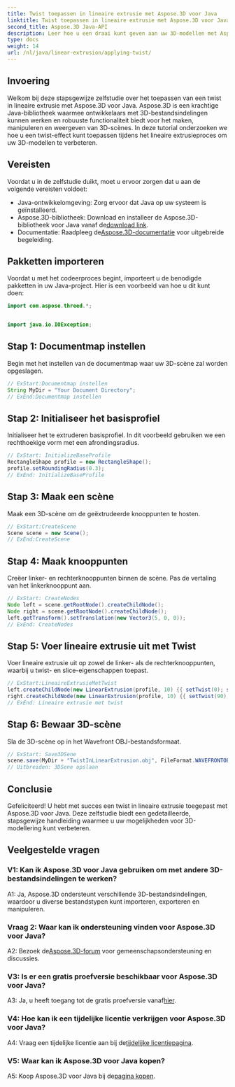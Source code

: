 ```yaml
---
title: Twist toepassen in lineaire extrusie met Aspose.3D voor Java
linktitle: Twist toepassen in lineaire extrusie met Aspose.3D voor Java
second_title: Aspose.3D Java-API
description: Leer hoe u een draai kunt geven aan uw 3D-modellen met Aspose.3D voor Java. Volg onze stapsgewijze handleiding voor verbeterde lineaire extrusie-effecten.
type: docs
weight: 14
url: /nl/java/linear-extrusion/applying-twist/
---
```

## Invoering

Welkom bij deze stapsgewijze zelfstudie over het toepassen van een twist in lineaire extrusie met Aspose.3D voor Java. Aspose.3D is een krachtige Java-bibliotheek waarmee ontwikkelaars met 3D-bestandsindelingen kunnen werken en robuuste functionaliteit biedt voor het maken, manipuleren en weergeven van 3D-scènes. In deze tutorial onderzoeken we hoe u een twist-effect kunt toepassen tijdens het lineaire extrusieproces om uw 3D-modellen te verbeteren.

## Vereisten

Voordat u in de zelfstudie duikt, moet u ervoor zorgen dat u aan de volgende vereisten voldoet:

- Java-ontwikkelomgeving: Zorg ervoor dat Java op uw systeem is geïnstalleerd.
-  Aspose.3D-bibliotheek: Download en installeer de Aspose.3D-bibliotheek voor Java vanaf de[download link](https://releases.aspose.com/3d/java/).
-  Documentatie: Raadpleeg de[Aspose.3D-documentatie](https://reference.aspose.com/3d/java/) voor uitgebreide begeleiding.

## Pakketten importeren

Voordat u met het codeerproces begint, importeert u de benodigde pakketten in uw Java-project. Hier is een voorbeeld van hoe u dit kunt doen:

```java
import com.aspose.threed.*;


import java.io.IOException;
```

## Stap 1: Documentmap instellen

Begin met het instellen van de documentmap waar uw 3D-scène zal worden opgeslagen.

```java
// ExStart:Documentmap instellen
String MyDir = "Your Document Directory";
// ExEnd:Documentmap instellen
```

## Stap 2: Initialiseer het basisprofiel

Initialiseer het te extruderen basisprofiel. In dit voorbeeld gebruiken we een rechthoekige vorm met een afrondingsradius.

```java
// ExStart: InitializeBaseProfile
RectangleShape profile = new RectangleShape();
profile.setRoundingRadius(0.3);
// ExEnd: InitializeBaseProfile
```

## Stap 3: Maak een scène

Maak een 3D-scène om de geëxtrudeerde knooppunten te hosten.

```java
// ExStart:CreateScene
Scene scene = new Scene();
// ExEnd:CreateScene
```

## Stap 4: Maak knooppunten

Creëer linker- en rechterknooppunten binnen de scène. Pas de vertaling van het linkerknooppunt aan.

```java
// ExStart: CreateNodes
Node left = scene.getRootNode().createChildNode();
Node right = scene.getRootNode().createChildNode();
left.getTransform().setTranslation(new Vector3(5, 0, 0));
// ExEnd: CreateNodes
```

## Stap 5: Voer lineaire extrusie uit met Twist

Voer lineaire extrusie uit op zowel de linker- als de rechterknooppunten, waarbij u twist- en slice-eigenschappen toepast.

```java
// ExStart:LineaireExtrusieMetTwist
left.createChildNode(new LinearExtrusion(profile, 10) {{ setTwist(0); setSlices(100); }});
right.createChildNode(new LinearExtrusion(profile, 10) {{ setTwist(90); setSlices(100); }});
// ExEnd: Lineaire extrusie met twist
```

## Stap 6: Bewaar 3D-scène

Sla de 3D-scène op in het Wavefront OBJ-bestandsformaat.

```java
// ExStart: Save3DSene
scene.save(MyDir + "TwistInLinearExtrusion.obj", FileFormat.WAVEFRONTOBJ);
// Uitbreiden: 3DSene opslaan
```

## Conclusie

Gefeliciteerd! U hebt met succes een twist in lineaire extrusie toegepast met Aspose.3D voor Java. Deze zelfstudie biedt een gedetailleerde, stapsgewijze handleiding waarmee u uw mogelijkheden voor 3D-modellering kunt verbeteren.

## Veelgestelde vragen

### V1: Kan ik Aspose.3D voor Java gebruiken om met andere 3D-bestandsindelingen te werken?

A1: Ja, Aspose.3D ondersteunt verschillende 3D-bestandsindelingen, waardoor u diverse bestandstypen kunt importeren, exporteren en manipuleren.

### Vraag 2: Waar kan ik ondersteuning vinden voor Aspose.3D voor Java?

 A2: Bezoek de[Aspose.3D-forum](https://forum.aspose.com/c/3d/18) voor gemeenschapsondersteuning en discussies.

### V3: Is er een gratis proefversie beschikbaar voor Aspose.3D voor Java?

 A3: Ja, u heeft toegang tot de gratis proefversie vanaf[hier](https://releases.aspose.com/).

### V4: Hoe kan ik een tijdelijke licentie verkrijgen voor Aspose.3D voor Java?

 A4: Vraag een tijdelijke licentie aan bij de[tijdelijke licentiepagina](https://purchase.aspose.com/temporary-license/).

### V5: Waar kan ik Aspose.3D voor Java kopen?

 A5: Koop Aspose.3D voor Java bij de[pagina kopen](https://purchase.aspose.com/buy).
